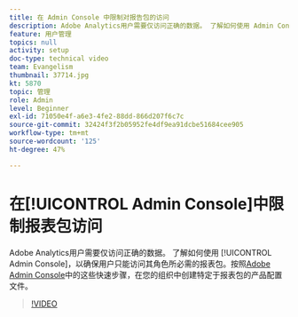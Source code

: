 ```yaml
---
title: 在 Admin Console 中限制对报告包的访问
description: Adobe Analytics用户需要仅访问正确的数据。 了解如何使用 Admin Console，以确保用户只能访问其角色所必需的报表包。按照Adobe Admin Console中的这些快速步骤，在您的组织中创建特定于报表包的产品配置文件。
feature: 用户管理
topics: null
activity: setup
doc-type: technical video
team: Evangelism
thumbnail: 37714.jpg
kt: 5870
topic: 管理
role: Admin
level: Beginner
exl-id: 71050e4f-a6e3-4fe2-88dd-866d207f6c7c
source-git-commit: 32424f3f2b05952fe4df9ea91dcbe51684cee905
workflow-type: tm+mt
source-wordcount: '125'
ht-degree: 47%

---
```


# 在[!UICONTROL Admin Console]中限制报表包访问

Adobe Analytics用户需要仅访问正确的数据。 了解如何使用 [!UICONTROL Admin Console]，以确保用户只能访问其角色所必需的报表包。按照[Adobe Admin Console](https://adminconsole.adobe.com/)中的这些快速步骤，在您的组织中创建特定于报表包的产品配置文件。

>[!VIDEO](https://video.tv.adobe.com/v/37714/?quality=12&learn=on)
